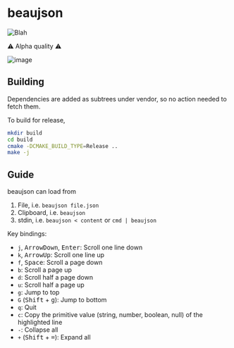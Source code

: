 # beaujson

![Blah](https://github.com/Matherunner/beaujson/actions/workflows/cmake-multi-platform.yml/badge.svg)

⚠️ Alpha quality ⚠️

![image](https://github.com/user-attachments/assets/2f29334e-53ec-4c4f-8634-a4ebad88e5e4)

## Building

Dependencies are added as subtrees under vendor, so no action needed to fetch them.

To build for release,

```bash
mkdir build
cd build
cmake -DCMAKE_BUILD_TYPE=Release ..
make -j
```

## Guide

beaujson can load from

1. File, i.e. `beaujson file.json`
2. Clipboard, i.e. `beaujson`
3. stdin, i.e. `beaujson < content` or `cmd | beaujson`

Key bindings:

- `j`, <kbd>ArrowDown</kbd>, <kbd>Enter</kbd>: Scroll one line down
- `k`, <kbd>ArrowUp</kbd>: Scroll one line up
- `f`, <kbd>Space</kbd>: Scroll a page down
- `b`: Scroll a page up
- `d`: Scroll half a page down
- `u`: Scroll half a page up
- `g`: Jump to top
- `G` (<kbd>Shift</kbd> + <kbd>g</kbd>): Jump to bottom
- `q`: Quit
- `c`: Copy the primitive value (string, number, boolean, null) of the highlighted line
- `-`: Collapse all
- `+` (<kbd>Shift</kbd> + <kbd>=</kbd>): Expand all